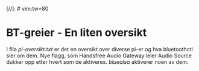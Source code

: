 [//]: # vim:tw=80

# BT-greier - En liten oversikt

I fila *pi-oversikt.txt* er det en oversikt over diverse pi-er og hva
bluetoothctl sier om dem. Nye flagg, som Handsfree Audio Gateway leler Audio
Source dukker opp etter hvert som de aktiveres. *bluealsa* aktiverer noen av
dem.
